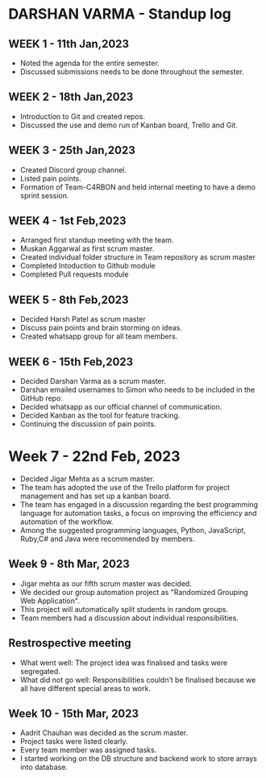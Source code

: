 # DARSHAN VARMA - Standup log

## WEEK 1 - 11th Jan,2023

- Noted the agenda for the entire semester.
- Discussed submissions needs to be done throughout the semester.

## WEEK 2 - 18th Jan,2023

- Introduction to Git and created repos.
- Discussed the use and demo run of Kanban board, Trello and Git.

## WEEK 3 - 25th Jan,2023

- Created Discord group channel.
- Listed pain points.
- Formation of Team-C4RBON and held internal meeting to have a demo sprint session.

## WEEK 4 - 1st Feb,2023

- Arranged first standup meeting with the team.
- Muskan Aggarwal as first scrum master.
- Created individual folder structure in Team repository as scrum master
- Completed Intoduction to Github module
- Completed Pull requests module

## WEEK 5 - 8th Feb,2023

- Decided Harsh Patel as scrum master
- Discuss pain points and brain storming on ideas.
- Created whatsapp group for all team members.

## WEEK 6 - 15th Feb,2023

- Decided Darshan Varma as a scrum master.
- Darshan emailed usernames to Simon who needs to be included in the GitHub repo.
- Decided whatsapp as our official channel of communication.
- Decided Kanban as the tool for feature tracking.
- Continuing the discussion of pain points.

# Week 7 - 22nd Feb, 2023
- Decided Jigar Mehta as a scrum master.
- The team has adopted the use of the Trello platform for project management and has set up a kanban board.
- The team has engaged in a discussion regarding the best programming language for automation tasks, a focus on improving the efficiency and automation of the workflow.
- Among the suggested programming languages, Python, JavaScript, Ruby,C# and Java were recommended by members.

## Week 9 - 8th Mar, 2023

- Jigar mehta as our fifth scrum master was decided.
- We decided our group automation project as "Randomized Grouping Web Application".
- This project will automatically split students in random groups.
- Team members had a discussion about individual responsibilities.

## Restrospective meeting

- What went well: The project idea was finalised and tasks were segregated.
- What did not go well: Responsibilities couldn’t be finalised because we all have different special areas to work.

## Week 10 - 15th Mar, 2023

- Aadrit Chauhan was decided as the scrum master.
- Project tasks were listed clearly.
- Every team member was assigned tasks.
- I started working on the DB structure and backend work to store arrays into database.
